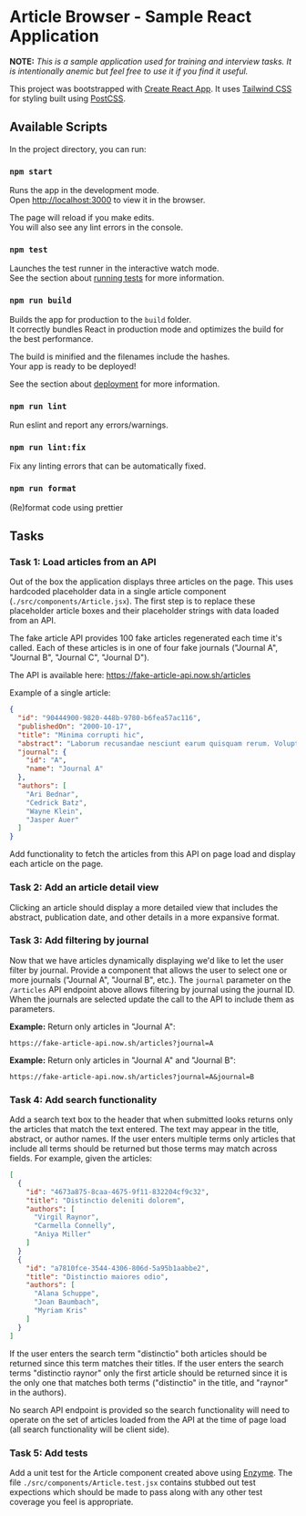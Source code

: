 # Article Browser - Sample React Application

**NOTE:** *This is a sample application used for training and interview tasks. It is intentionally anemic but feel free to use it if you find it useful.*

This project was bootstrapped with [Create React App](https://github.com/facebook/create-react-app). It uses [Tailwind CSS](https://tailwindcss.com) for styling built using [PostCSS](https://postcss.org).

## Available Scripts

In the project directory, you can run:

### `npm start`

Runs the app in the development mode.<br>
Open [http://localhost:3000](http://localhost:3000) to view it in the browser.

The page will reload if you make edits.<br>
You will also see any lint errors in the console.

### `npm test`

Launches the test runner in the interactive watch mode.<br>
See the section about [running tests](https://facebook.github.io/create-react-app/docs/running-tests) for more information.

### `npm run build`

Builds the app for production to the `build` folder.<br>
It correctly bundles React in production mode and optimizes the build for the best performance.

The build is minified and the filenames include the hashes.<br>
Your app is ready to be deployed!

See the section about [deployment](https://facebook.github.io/create-react-app/docs/deployment) for more information.

### `npm run lint`

Run eslint and report any errors/warnings.

### `npm run lint:fix`

Fix any linting errors that can be automatically fixed.

### `npm run format`

(Re)format code using prettier


## Tasks

### Task 1: Load articles from an API

Out of the box the application displays three articles on the page. This uses hardcoded placeholder data in a single article component (`./src/components/Article.jsx`). The first step is to replace these placeholder article boxes and their placeholder strings with data loaded from an API.

The fake article API provides 100 fake articles regenerated each time it's called. Each of these articles is in one of four fake journals ("Journal A", "Journal B", "Journal C", "Journal D").

The API is available here: https://fake-article-api.now.sh/articles

Example of a single article:

```json
{
  "id": "90444900-9820-448b-9780-b6fea57ac116",
  "publishedOn": "2000-10-17",
  "title": "Minima corrupti hic",
  "abstract": "Laborum recusandae nesciunt earum quisquam rerum. Voluptatem velit ipsum est nesciunt cupiditate.",
  "journal": {
    "id": "A",
    "name": "Journal A"
  },
  "authors": [
    "Ari Bednar",
    "Cedrick Batz",
    "Wayne Klein",
    "Jasper Auer"
  ]
}
```

Add functionality to fetch the articles from this API on page load and display each article on the page.


### Task 2: Add an article detail view

Clicking an article should display a more detailed view that includes the abstract, publication date, and other details in a more expansive format.
 

### Task 3: Add filtering by journal

Now that we have articles dynamically displaying we'd like to let the user filter by journal. Provide a component that allows the user to select one or more journals ("Journal A", "Journal B", etc.). The `journal` parameter on the `/articles` API endpoint above allows filtering by journal using the journal ID. When the journals are selected update the call to the API to include them as parameters.

**Example:** Return only articles in "Journal A":

```
https://fake-article-api.now.sh/articles?journal=A
```

**Example:** Return only articles in "Journal A" and "Journal B":

```
https://fake-article-api.now.sh/articles?journal=A&journal=B
```

### Task 4: Add search functionality

Add a search text box to the header that when submitted looks returns only the articles that match the text entered. The text may appear in the title, abstract, or author names. If the user enters multiple terms only articles that include all terms should be returned but those terms may match across fields. For example, given the articles:

```json
[
  { 
    "id": "4673a875-8caa-4675-9f11-832204cf9c32",
    "title": "Distinctio deleniti dolorem",
    "authors": [
      "Virgil Raynor",
      "Carmella Connelly",
      "Aniya Miller"
    ]
  }
  {
    "id": "a7810fce-3544-4306-806d-5a95b1aabbe2",
    "title": "Distinctio maiores odio",
    "authors": [
      "Alana Schuppe",
      "Joan Baumbach",
      "Myriam Kris"
    ]
  }
]
```

If the user enters the search term "distinctio" both articles should be returned since this term matches their titles. If the user enters the search terms "distinctio raynor" only the first article should be returned since it is the only one that matches both terms ("distinctio" in the title, and "raynor" in the authors).

No search API endpoint is provided so the search functionality will need to operate on the set of articles loaded from the API at the time of page load (all search functionality will be client side). 

### Task 5: Add tests

 Add a unit test for the Article component created above using [Enzyme](https://airbnb.io/enzyme/). The file `./src/components/Article.test.jsx` contains stubbed out test expections which should be made to pass along with any other test coverage you feel is appropriate.
